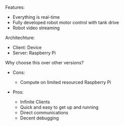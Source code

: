 Features:
- Everything is real-time
- Fully developed robot motor control with tank drive
- Robot video streaming

Architechture:
- Client: Device
- Server: Raspberry Pi

Why choose this over other versions?
- Cons:
  - Compute on limited resourced Raspberry Pi

- Pros:
  - Infinite Clients
  - Quick and easy to get up and running
  - Direct communications
  - Decent debugging